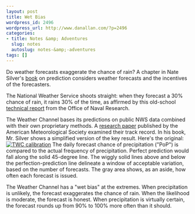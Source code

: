 ```yaml
---
layout: post
title: Wet Bias
wordpress_id: 2496
wordpress_url: http://www.danallan.com/?p=2496
categories:
- title: Notes &amp; Adventures
  slug: notes
  autoslug: notes-&amp;-adventures
tags: []
---
```


Do weather forecasts exaggerate the chance of rain? A chapter in Nate Silver's [book](http://www.amazon.com/The-Signal-Noise-Predictions-Fail-but/dp/159420411X) on prediction considers weather forecasts and the incentives of the forecasters.

The National Weather Service shoots straight: when they forecast a 30% chance of rain, it rains 30% of the time, as affirmed by this old-school [technical report](http://www.dtic.mil/cgi-bin/GetTRDoc?AD=ADA101986) from the Office of Naval Research.

The Weather Channel bases its predictions on public NWS data combined with their own proprietary methods.  A [research paper](http://dx.doi.org/10.1175/2008MWR2547.1) published by the American Meteorological Society examined their track record. In his book, Mr. Silver shows a simplified version of the key result. Here's the original:
[![](http://www.danallan.com/wp-content/uploads/2012/10/TWC-calibration.png "TWC calibration")](http://www.danallan.com/wp-content/uploads/2012/10/TWC-calibration.png)
The daily forecast chance of precipitation ("PoP") is compared to the actual frequency of precipitation. Perfect prediction would fall along the solid 45-degree line. The wiggly solid lines above and below the perfection-prediction line delineate a window of acceptable variation, based on the number of forecasts. The gray area shows, as an aside, how often each forecast is issued.

The Weather Channel has a "wet bias" at the extremes. When precipitation is unlikely, the forecast exaggerates the chance of rain. When the likelihood is moderate, the forecast is honest. When precipitation is virtually certain, the forecast rounds up from 90% to 100% more often than it should.
